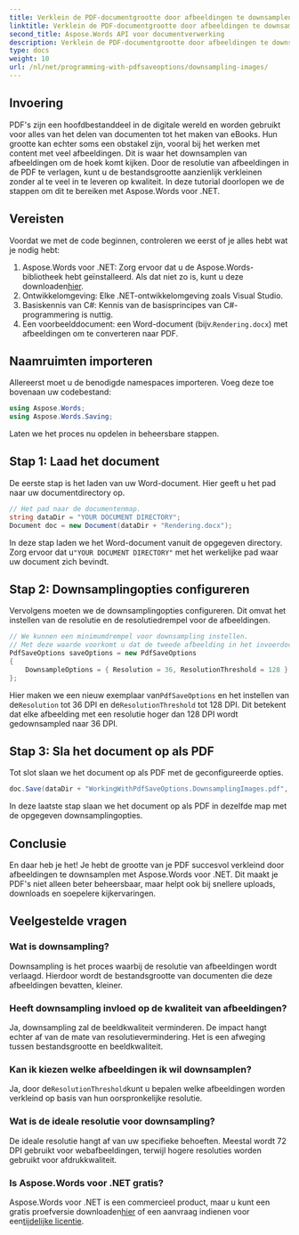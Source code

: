 ```yaml
---
title: Verklein de PDF-documentgrootte door afbeeldingen te downsamplen
linktitle: Verklein de PDF-documentgrootte door afbeeldingen te downsamplen
second_title: Aspose.Words API voor documentverwerking
description: Verklein de PDF-documentgrootte door afbeeldingen te downsamplen met Aspose.Words voor .NET. Optimaliseer uw PDF's voor snellere upload- en downloadtijden.
type: docs
weight: 10
url: /nl/net/programming-with-pdfsaveoptions/downsampling-images/
---
```

## Invoering

PDF's zijn een hoofdbestanddeel in de digitale wereld en worden gebruikt voor alles van het delen van documenten tot het maken van eBooks. Hun grootte kan echter soms een obstakel zijn, vooral bij het werken met content met veel afbeeldingen. Dit is waar het downsamplen van afbeeldingen om de hoek komt kijken. Door de resolutie van afbeeldingen in de PDF te verlagen, kunt u de bestandsgrootte aanzienlijk verkleinen zonder al te veel in te leveren op kwaliteit. In deze tutorial doorlopen we de stappen om dit te bereiken met Aspose.Words voor .NET.

## Vereisten

Voordat we met de code beginnen, controleren we eerst of je alles hebt wat je nodig hebt:

1.  Aspose.Words voor .NET: Zorg ervoor dat u de Aspose.Words-bibliotheek hebt geïnstalleerd. Als dat niet zo is, kunt u deze downloaden[hier](https://releases.aspose.com/words/net/).
2. Ontwikkelomgeving: Elke .NET-ontwikkelomgeving zoals Visual Studio.
3. Basiskennis van C#: Kennis van de basisprincipes van C#-programmering is nuttig.
4.  Een voorbeelddocument: een Word-document (bijv.`Rendering.docx`) met afbeeldingen om te converteren naar PDF.

## Naamruimten importeren

Allereerst moet u de benodigde namespaces importeren. Voeg deze toe bovenaan uw codebestand:

```csharp
using Aspose.Words;
using Aspose.Words.Saving;
```

Laten we het proces nu opdelen in beheersbare stappen.

## Stap 1: Laad het document

De eerste stap is het laden van uw Word-document. Hier geeft u het pad naar uw documentdirectory op.

```csharp
// Het pad naar de documentenmap.
string dataDir = "YOUR DOCUMENT DIRECTORY";
Document doc = new Document(dataDir + "Rendering.docx");
```

In deze stap laden we het Word-document vanuit de opgegeven directory. Zorg ervoor dat u`"YOUR DOCUMENT DIRECTORY"` met het werkelijke pad waar uw document zich bevindt.

## Stap 2: Downsamplingopties configureren

Vervolgens moeten we de downsamplingopties configureren. Dit omvat het instellen van de resolutie en de resolutiedrempel voor de afbeeldingen.

```csharp
// We kunnen een minimumdrempel voor downsampling instellen.
// Met deze waarde voorkomt u dat de tweede afbeelding in het invoerdocument wordt gedownsampled.
PdfSaveOptions saveOptions = new PdfSaveOptions
{
    DownsampleOptions = { Resolution = 36, ResolutionThreshold = 128 }
};
```

 Hier maken we een nieuw exemplaar van`PdfSaveOptions` en het instellen van de`Resolution` tot 36 DPI en de`ResolutionThreshold` tot 128 DPI. Dit betekent dat elke afbeelding met een resolutie hoger dan 128 DPI wordt gedownsampled naar 36 DPI.

## Stap 3: Sla het document op als PDF

Tot slot slaan we het document op als PDF met de geconfigureerde opties.

```csharp
doc.Save(dataDir + "WorkingWithPdfSaveOptions.DownsamplingImages.pdf", saveOptions);
```

In deze laatste stap slaan we het document op als PDF in dezelfde map met de opgegeven downsamplingopties.

## Conclusie

En daar heb je het! Je hebt de grootte van je PDF succesvol verkleind door afbeeldingen te downsamplen met Aspose.Words voor .NET. Dit maakt je PDF's niet alleen beter beheersbaar, maar helpt ook bij snellere uploads, downloads en soepelere kijkervaringen.

## Veelgestelde vragen

### Wat is downsampling?
Downsampling is het proces waarbij de resolutie van afbeeldingen wordt verlaagd. Hierdoor wordt de bestandsgrootte van documenten die deze afbeeldingen bevatten, kleiner.

### Heeft downsampling invloed op de kwaliteit van afbeeldingen?
Ja, downsampling zal de beeldkwaliteit verminderen. De impact hangt echter af van de mate van resolutievermindering. Het is een afweging tussen bestandsgrootte en beeldkwaliteit.

### Kan ik kiezen welke afbeeldingen ik wil downsamplen?
 Ja, door de`ResolutionThreshold`kunt u bepalen welke afbeeldingen worden verkleind op basis van hun oorspronkelijke resolutie.

### Wat is de ideale resolutie voor downsampling?
De ideale resolutie hangt af van uw specifieke behoeften. Meestal wordt 72 DPI gebruikt voor webafbeeldingen, terwijl hogere resoluties worden gebruikt voor afdrukkwaliteit.

### Is Aspose.Words voor .NET gratis?
 Aspose.Words voor .NET is een commercieel product, maar u kunt een gratis proefversie downloaden[hier](https://releases.aspose.com/) of een aanvraag indienen voor een[tijdelijke licentie](https://purchase.aspose.com/temporary-license/).